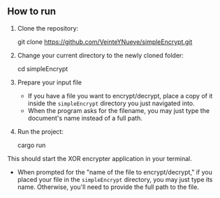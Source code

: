 ## How to run

1.  Clone the repository:

    git clone https://github.com/VeinteYNueve/simpleEncrypt.git
    

2. Change your current directory to the newly cloned folder:
    
    cd simpleEncrypt
    

3.  Prepare your input file
    - If you have a file you want to encrypt/decrypt, place a copy of it inside the `simpleEncrypt` directory you just navigated into.
    - When the program asks for the filename, you may just type the document's name instead of a full path.

4.  Run the project:
   
    cargo run
    
This should start the XOR encrypter application in your terminal.
- When prompted for the "name of the file to encrypt/decrypt," if you placed your file in the `simpleEncrypt` directory, you may just type its name. Otherwise, you'll need to provide the full path to the file.
